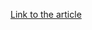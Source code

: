 [Link to the article](https://docs.microsoft.com/en-us/previous-versions/windows/it-pro/windows-2000-server/cc961961(v=technet.10)?redirectedfrom=MSDN)
